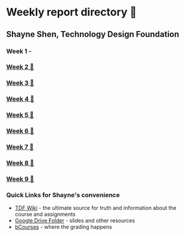 # Weekly report directory 👋
## Shayne Shen, Technology Design Foundation

### Week 1 - 
### [Week 2 🔗](weekly-reports/2023_08_28_week_2.md)
### [Week 3 🔗](weekly-reports/2023_09_06_week_3.md)
### [Week 4 👑](weekly-reports/2023_09_12_week_4.md)
### [Week 5 🔗](weekly-reports/2023_09_20_week_5.md)
### [Week 6 🔗](weekly-reports/2023_09_25_week_6.md)
### [Week 7 🔗](weekly-reports/2023_10_03_week_7.md)
### [Week 8 🔗](weekly-reports/2023_10_10_week_8.md)
### [Week 9 🔗](weekly-reports/2023_10_16_week_9.md)





### Quick Links for Shayne's convenience

- [TDF Wiki](https://github.com/Berkeley-MDes/desinv-202/wiki) - the ultimate source for truth and information about the course and assignments
- [Google Drive Folder](https://drive.google.com/drive/folders/1OjFgu4llHn-2WayQFVWRKFyOkQ_WaQRx?usp=drive_link) - slides and other resources
- [bCourses](https://bcourses.berkeley.edu/courses/1528355) - where the grading happens


